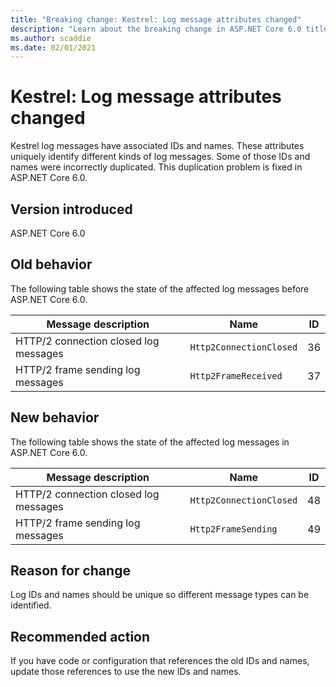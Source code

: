 ```yaml
---
title: "Breaking change: Kestrel: Log message attributes changed"
description: "Learn about the breaking change in ASP.NET Core 6.0 titled Kestrel: Log message attributes changed"
ms.author: scaddie
ms.date: 02/01/2021
---
```

# Kestrel: Log message attributes changed

Kestrel log messages have associated IDs and names. These attributes uniquely identify different kinds of log messages. Some of those IDs and names were incorrectly duplicated. This duplication problem is fixed in ASP.NET Core 6.0.

## Version introduced

ASP.NET Core 6.0

## Old behavior

The following table shows the state of the affected log messages before ASP.NET Core 6.0.

| Message description                   | Name                    | ID |
|---------------------------------------|-------------------------|----|
| HTTP/2 connection closed log messages | `Http2ConnectionClosed` | 36 |
| HTTP/2 frame sending log messages     | `Http2FrameReceived`    | 37 |

## New behavior

The following table shows the state of the affected log messages in ASP.NET Core 6.0.

| Message description                   | Name                    | ID |
|---------------------------------------|-------------------------|----|
| HTTP/2 connection closed log messages | `Http2ConnectionClosed` | 48 |
| HTTP/2 frame sending log messages     | `Http2FrameSending`     | 49 |

## Reason for change

Log IDs and names should be unique so different message types can be identified.

## Recommended action

If you have code or configuration that references the old IDs and names, update those references to use the new IDs and names.

<!--

## Category

ASP.NET Core

## Affected APIs

Not detectable via API analysis

-->
